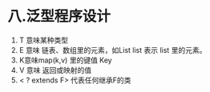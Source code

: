 # 八.泛型程序设计

1. T 意味某种类型  
2. E 意味 链表、数组里的元素，如List<E> list 表示 list 里的元素。
3. K意味map(k,v) 里的键值 Key
4. V 意味 返回或映射的值
5. < ? extends F> 代表任何继承F的类

